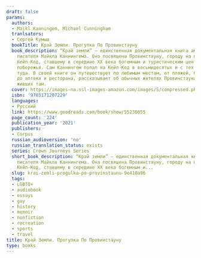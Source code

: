 ```yaml
---
draft: false
params:
  authors:
  - Maikl Kanningem, Michael Cunningham
  tranlsators:
  - Сергей Кумыш
  bookTitle: Край Земли. Прогулка По Провинстауну
  book_description: “Край земли” — единственная документальная книга американского
    писателя Майкла Каннингема. Она посвящена Провинстауну, городу на полуострове
    Кейп-Код, ставшему в середине XX века богемным и туристическим центром Восточного
    побережья. Сам Каннингем попал на Кейп-Код в восьмидесятых и с тех пор часто возвращается
    туда. В своей книге он путешествует по любимым местам, от пляжей, болот и дюн
    до аптеки и ресторана, рассказывает об обычных жителях Провинстауна и о знаменитостях,
    живших там.
  cover: https://images-na.ssl-images-amazon.com/images/S/compressed.photo.goodreads.com/books/1599303070i/55236655.jpg
  isbn: '9785171207229'
  languages:
  - Русский
  link: https://www.goodreads.com/book/show/55236655
  page_count: '224'
  publication_year: '2021'
  publishers:
  - Corpus
  russian_audioversion: 'no'
  russian_translation_status: exists
  series: Crown Journeys Series
  short_book_description: “Край земли” — единственная документальная книга американского
    писателя Майкла Каннингема. Она посвящена Провинстауну, городу на полуострове
    Кейп-Код, ставшему в середине XX века богемным и...
  slug: krai-zemli-progulka-po-provinstaunu-9e410a96
  tags:
  - LGBTQ+
  - audiobook
  - essays
  - gay
  - history
  - memoir
  - nonfiction
  - recreation
  - sports
  - travel
title: Край Земли. Прогулка По Провинстауну
type: books
---
```

